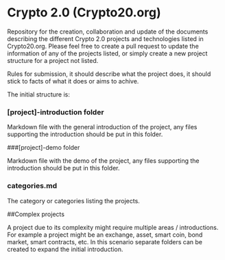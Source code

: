 # Crypto 2.0 (Crypto20.org)

Repository for the creation, collaboration and update of the documents describing the different Crypto 2.0 projects and technologies listed in Crypto20.org. Please feel free to create a pull request to update the information of any of the projects listed, or simply create a new project structure for a project not listed.

Rules for submission, it should describe what the project does, it should stick to facts of what it does or aims to achive.

The initial structure is:

### [project]-introduction folder

Markdown file with the general introduction of the project, any files supporting the introduction should be put in this folder.

###[project]-demo folder 

Markdown file with the demo of the project, any files supporting the introduction should be put in this folder.

### categories.md
The category or categories listing the projects.

##Complex projects

A project due to its complexity might require multiple areas / introductions.  For example a project might be an exchange, asset, smart coin, bond market, smart contracts, etc. In this scenario separate folders can be created to expand the initial introduction.

